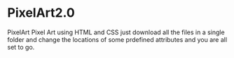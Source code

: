 # PixelArt2.0
PixelArt
Pixel Art using HTML and CSS just download all the files in a single folder and change the locations of some prdefined attributes and you are all set to go.

